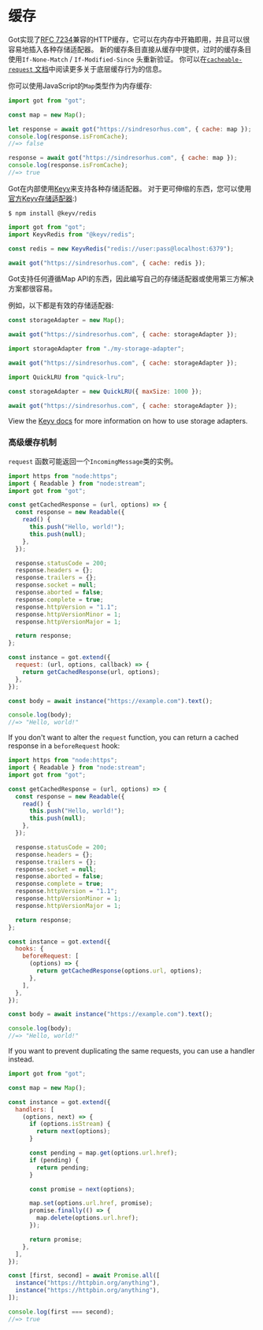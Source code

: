 # 缓存

Got实现了[RFC 7234](https://httpwg.org/specs/rfc7234.html)兼容的HTTP缓存，它可以在内存中开箱即用，并且可以很容易地插入各种存储适配器。
新的缓存条目直接从缓存中提供，过时的缓存条目使用`If-None-Match` / `If-Modified-Since` 头重新验证。
你可以在[`cacheable-request` 文档](https://github.com/lukechilds/cacheable-request)中阅读更多关于底层缓存行为的信息。

你可以使用JavaScript的`Map`类型作为内存缓存:

```js
import got from "got";

const map = new Map();

let response = await got("https://sindresorhus.com", { cache: map });
console.log(response.isFromCache);
//=> false

response = await got("https://sindresorhus.com", { cache: map });
console.log(response.isFromCache);
//=> true
```

Got在内部使用[Keyv](https://github.com/lukechilds/keyv)来支持各种存储适配器。
对于更可伸缩的东西，您可以使用[官方Keyv存储适配器](https://github.com/lukechilds/keyv#official-storage-adapters):)

```
$ npm install @keyv/redis
```

```js
import got from "got";
import KeyvRedis from "@keyv/redis";

const redis = new KeyvRedis("redis://user:pass@localhost:6379");

await got("https://sindresorhus.com", { cache: redis });
```

Got支持任何遵循Map API的东西，因此编写自己的存储适配器或使用第三方解决方案都很容易。

例如，以下都是有效的存储适配器:

```js
const storageAdapter = new Map();

await got("https://sindresorhus.com", { cache: storageAdapter });
```

```js
import storageAdapter from "./my-storage-adapter";

await got("https://sindresorhus.com", { cache: storageAdapter });
```

```js
import QuickLRU from "quick-lru";

const storageAdapter = new QuickLRU({ maxSize: 1000 });

await got("https://sindresorhus.com", { cache: storageAdapter });
```

View the [Keyv docs](https://github.com/lukechilds/keyv) for more information on how to use storage adapters.

### 高级缓存机制

`request` 函数可能返回一个`IncomingMessage`类的实例。

```js
import https from "node:https";
import { Readable } from "node:stream";
import got from "got";

const getCachedResponse = (url, options) => {
  const response = new Readable({
    read() {
      this.push("Hello, world!");
      this.push(null);
    },
  });

  response.statusCode = 200;
  response.headers = {};
  response.trailers = {};
  response.socket = null;
  response.aborted = false;
  response.complete = true;
  response.httpVersion = "1.1";
  response.httpVersionMinor = 1;
  response.httpVersionMajor = 1;

  return response;
};

const instance = got.extend({
  request: (url, options, callback) => {
    return getCachedResponse(url, options);
  },
});

const body = await instance("https://example.com").text();

console.log(body);
//=> "Hello, world!"
```

If you don't want to alter the `request` function, you can return a cached response in a `beforeRequest` hook:

```js
import https from "node:https";
import { Readable } from "node:stream";
import got from "got";

const getCachedResponse = (url, options) => {
  const response = new Readable({
    read() {
      this.push("Hello, world!");
      this.push(null);
    },
  });

  response.statusCode = 200;
  response.headers = {};
  response.trailers = {};
  response.socket = null;
  response.aborted = false;
  response.complete = true;
  response.httpVersion = "1.1";
  response.httpVersionMinor = 1;
  response.httpVersionMajor = 1;

  return response;
};

const instance = got.extend({
  hooks: {
    beforeRequest: [
      (options) => {
        return getCachedResponse(options.url, options);
      },
    ],
  },
});

const body = await instance("https://example.com").text();

console.log(body);
//=> "Hello, world!"
```

If you want to prevent duplicating the same requests, you can use a handler instead.

```js
import got from "got";

const map = new Map();

const instance = got.extend({
  handlers: [
    (options, next) => {
      if (options.isStream) {
        return next(options);
      }

      const pending = map.get(options.url.href);
      if (pending) {
        return pending;
      }

      const promise = next(options);

      map.set(options.url.href, promise);
      promise.finally(() => {
        map.delete(options.url.href);
      });

      return promise;
    },
  ],
});

const [first, second] = await Promise.all([
  instance("https://httpbin.org/anything"),
  instance("https://httpbin.org/anything"),
]);

console.log(first === second);
//=> true
```
